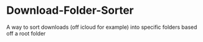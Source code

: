 # Download-Folder-Sorter
A way to sort downloads (off icloud for example) into specific folders based off a root folder
